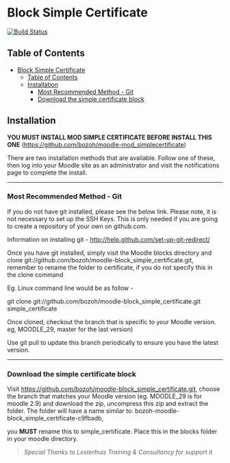# Block Simple Certificate

[![Build Status](https://travis-ci.org/bozoh/moodle-block_simple_certificate.svg?branch=master)](https://travis-ci.org/bozoh/moodle-block_simple_certificate)

## Table of Contents
- [Block Simple Certificate](#block-simple-certificate)
    - [Table of Contents](#table-of-contents)
    - [Installation](#installation)
        - [Most Recommended Method - Git](#most-recommended-method---git)
        - [Download the simple certificate block](#download-the-simple-certificate-block)

## Installation

**YOU MUST INSTALL MOD SIMPLE CERTIFICATE BEFORE INSTALL THIS ONE** (https://github.com/bozoh/moodle-mod_simplecertificate)

There are two installation methods that are available. Follow one of these, then
log into your Moodle site as an administrator and visit the notifications page
to complete the install.
___

### Most Recommended Method - Git

If you do not have git installed, please see the below link. Please note, it is
not necessary to set up the SSH Keys. This is only needed if you are going to
create a repository of your own on github.com.

Information on installing git - http://help.github.com/set-up-git-redirect/

Once you have git installed, simply visit the Moodle blocks directory and clone
git://github.com/bozoh/moodle-block_simple_certificate.git, remember to
rename the folder to certificate, if you do not specify this in the clone command

Eg. Linux command line would be as follow -

git clone git://github.com/bozoh/moodle-block_simple_certificate.git simple_certificate

Once cloned, checkout the branch that is specific to your Moodle version.
eg, MOODLE_29, master for the last version) 

Use git pull to update this branch periodically to ensure you have the latest version.
___

### Download the simple certificate block

Visit https://github.com/bozoh/moodle-block_simple_certificate.git, choose the branch
that matches your Moodle version (eg. MOODLE_29 is for moodle 2.9) and download the zip, 
uncompress this zip and extract the folder. The folder will have a name similar to: 
bozoh-moodle-block_simple_certificate-c9fbadb,

you **MUST** rename this to simple_certificate. Place this in the blocks folder in your moodle
directory.

>_Special Thanks to Lesterhuis Training & Consultancy for support it_
